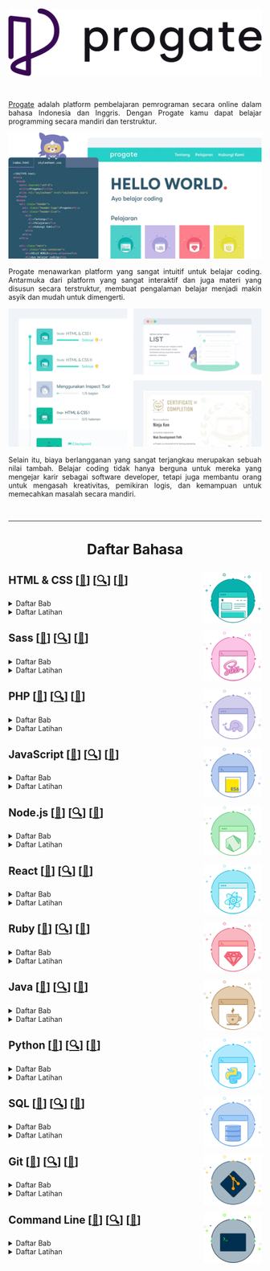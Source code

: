 <br />

<p align="center">
  <a href='https://progate.com/'><img src="README/progate.png"></a>
</p>

<br />

<p align="justify">
  <a href="https://progate.com/">Progate</a> adalah platform pembelajaran pemrograman secara online dalam bahasa Indonesia dan Inggris. Dengan Progate kamu dapat belajar programming secara mandiri dan terstruktur.
</p>

![Hal](README/Hello.webp)

<p align="justify">
  Progate menawarkan platform yang sangat intuitif untuk belajar coding. Antarmuka dari platform yang sangat interaktif dan juga materi yang disusun secara terstruktur, membuat pengalaman belajar menjadi makin asyik dan mudah untuk dimengerti.
</p>

![Hal](README/Study.webp)

<p align="justify">
  Selain itu, biaya berlangganan yang sangat terjangkau merupakan sebuah nilai tambah. Belajar coding tidak hanya berguna untuk mereka yang mengejar karir sebagai software developer, tetapi juga membantu orang untuk mengasah kreativitas, pemikiran logis, dan kemampuan untuk memecahkan masalah secara mandiri.
</p>

<br />

---

<!-- # Learn -->

<h1 align="center">Daftar Bahasa</h1>

## HTML & CSS <a href='https://progate.com/courses/html'><img src='README/HTML.svg' align="right" height="100"/></a> [[📂]()] [[🔍](https://progate.com/courses/html)] [[📃](https://d2w8fsc1wkigu3.cloudfront.net/1600859/4e5c1753554afc72d8590a19d677f977/certificates/courses/0efd23d0b98c48028c2eac92db8c1e7ccourse_certificate_0cbd1611qsgn3h.pdf)]

<details><summary>Daftar Bab</summary>

### HTML & CSS I

<details><summary>Daftar Materi</summary>

- Memulai dengan HTML

- Memulai dengan CSS

- Layout (Tata Letak) Dasar

- Header

- Footer

- Konten

- Formulir

</details>

### HTML & CSS II

<details><summary>Daftar Materi</summary>

- Layout (Tata Letak) Dasar

- Bagian Atas Halaman

- Header

- Daftar Pelajaran

- Bagian Pesan

- Footer

- Memperbaiki Header

</details>

### HTML & CSS III

<details><summary>Daftar Materi</summary>

- Desain Web yang Responsive

- Media Queries

- Menjadikan Halaman Anda Responsive

</details>

### HTML & CSS Flexbox

<details><summary>Daftar Materi</summary>

- Apa itu Flexbox?

- Mengimplementasikan Flexbox

- Desain Responsive

</details>

</details>

<details><summary>Daftar Latihan</summary>

### HTML & CSS I

<details><summary>Membuat halaman web dari awal</summary>

- Header
- Bagian Atas Halaman
- Bagian Konten atau Isi
- Bagian Formulir
- Footer

</details>

### HTML & CSS II

<details><summary>Membuat halaman web modern dari awal</summary>

- Bagian Atas
- Header
- Daftar Pelajaran
- Bagian Pesan
- Footer

</details>

### HTML & CSS III

<details><summary>Menguasai Desain Web yang Responsive</summary>

- Menjadikan Header Responsive
- Menjadikan Bagian Atas Responsive
- Menjadikan Daftar Pelajaran Responsive
- Menjadikan Footer Responsive

</details>

</details>



## Sass <a href='https://progate.com/courses/sass'><img src='README/Sass.svg' align="right" height="100"/></a> [[📂]()] [[🔍](https://progate.com/courses/sass)] [[📃](https://d2w8fsc1wkigu3.cloudfront.net/1600859/4e5c1753554afc72d8590a19d677f977/certificates/courses/7fb8f814c524b0ace63dbf6e9028c2eccourse_certificate_916987b4qshxj7.pdf)]

<details><summary>Daftar Bab</summary>

### Sass I

<details><summary>Daftar Materi</summary>

- Fundamental Sass

- Halaman Sass Pertama Anda

</details>

</details>

<details><summary>Daftar Latihan</summary>

Belum Ada

</details>



## PHP <a href='https://progate.com/courses/php'><img src='README/PHP.svg' align="right" height="100"/></a> [[📂]()] [[🔍](https://progate.com/courses/php)] [[📃](https://d2w8fsc1wkigu3.cloudfront.net/1600859/4e5c1753554afc72d8590a19d677f977/certificates/courses/d4733852f6d5ff6f0783afa3a52d4dbbcourse_certificate_9e566549qshwo0.pdf)]

<details><summary>Daftar Bab</summary>

### PHP I

<details><summary>Daftar Materi</summary>

- Apa itu PHP?

- Dasar-Dasar PHP

- Statement Kondisional

- Menggunakan Array

- Loop

- Menggunakan Function

- Membuat Formulir Kontak

</details>

### PHP II

<details><summary>Daftar Materi</summary>

- Object-Oriented Programming

- Bergerak Menuju Tujuan

- Enkapsulasi

- Menyelesaikan Layanan Web

</details>

### PHP III

<details><summary>Daftar Materi</summary>

- Object-Oriented Programming

- Inheritance

</details>

### PHP IV

<details><summary>Daftar Materi</summary>

- Membuat Halaman Detail

- Menambah Pengguna

</details>

</details>

<details><summary>Daftar Latihan</summary>

### PHP I

<details><summary>Menguasai Dasar PHP</summary>

- Menampilkan String

- Menggabungkan String

- Kalkulasi

- Statement Kondisional

- FizzBuzz

</details>

<details><summary>Menguasai Array</summary>

- Menghitung Total Harga

- Harga Maksimal

</details>

<details><summary>Array Associative</summary>

- Menampilkan Harga

- Menampilkan Semua Harga

- Total Jumlah

- Barang Termahal

</details>

</details>



## JavaScript <a href='https://progate.com/courses/es6'><img src='README/JavaScript.svg' align="right" height="100"/></a> [[📂]()] [[🔍](https://progate.com/courses/es6)] [[📃](https://d2w8fsc1wkigu3.cloudfront.net/1600859/4e5c1753554afc72d8590a19d677f977/certificates/courses/fcbf6033a66096c762a3c0f3a935c8b1course_certificate_75f2a21dqsgufh.pdf)]

<details><summary>Daftar Bab</summary>

### JavaScript I

<details><summary>Daftar Materi</summary>

- String & Integer

- Variable & Constant

- Conditional Statement

</details>

### JavaScript II

<details><summary>Daftar Materi</summary>

- Iterasi

- Array

- Object

- undefined (tidak didefinisikan)

- Proyek Akhir

</details>

### JavaScript III

<details><summary>Daftar Materi</summary>

- Mempelajari Function

</details>

### JavaScript IV

<details><summary>Daftar Materi</summary>

- Dasar-Dasar Class

- Inheritance Class

</details>

### JavaScript V

<details><summary>Daftar Materi</summary>

- Memisahkan File

- Menggunakan Paket

</details>

### JavaScript VI

<details><summary>Daftar Materi</summary>

- Method untuk Array

</details>

### JavaScript VII

<details><summary>Daftar Materi</summary>

- Mempelajari tentang Callback Function

</details>

</details>

<details><summary>Daftar Latihan</summary>

Belum Ada

</details>



## Node.js <a href='https://progate.com/courses/nodejs'><img src='README/Nodejs.svg' align="right" height="100"/></a> [[📂]()] [[🔍](https://progate.com/courses/nodejs)] [[📃](https://d2w8fsc1wkigu3.cloudfront.net/1600859/4e5c1753554afc72d8590a19d677f977/certificates/courses/720a5ad25dfeafa7182d7254d73e8233course_certificate_c62e6a52qshe68.pdf)]

<details><summary>Daftar Bab</summary>

### Node.js I 

<details><summary>Daftar Materi</summary>

- Memulai Penggunaan Node.js

- Mengonfigurasi Express

- Menampilkan Halaman

- Menggunakan EJS

- Menambahkan Tautan

</details>

### Node.js II

<details><summary>Daftar Materi</summary>

- Menggunakan Database

- Menyiapkan Database

- Menampilkan Nilai Database

- Fitur Penambahan Item

</details>

### Node.js III

<details><summary>Daftar Materi</summary>

- Fitur Hapus dan Edit

- Menghapus Item Daftar

- Mengedit Item Daftar

</details>

</details>

<details><summary>Daftar Latihan</summary>

Belum Ada

</details>



## React <a href='https://progate.com/courses/react'><img src='README/React.svg' align="right" height="100"/></a> [[📂]()] [[🔍](https://progate.com/courses/react)] [[📃](https://d2w8fsc1wkigu3.cloudfront.net/1600859/4e5c1753554afc72d8590a19d677f977/certificates/courses/f3138346f00fdb841b52426275dadd77course_certificate_a5888d78qsifbs.pdf)]

<details><summary>Daftar Bab</summary>

### React I

<details><summary>Daftar Materi</summary>

- Persiapan

- Perkenalan JSX

- State & Event

- Aplikasi Counter

</details>

### React II

<details><summary>Daftar Materi</summary>

- Cara Kerja React

- Component

- Props

</details>

### React III

<details><summary>Daftar Materi</summary>

- Memeriksa Target

- Membuat Component

- Mempersiapkan Modal

- Menyelesaikan Modal

</details>

### React IV

<details><summary>Daftar Materi</summary>

- Memeriksa Target

- Menampilkan Pesan "Terkirim"

- Mengelola Nilai Input dengan State

- Memeriksa Input

- Tantangan

</details>

</details>

<details><summary>Daftar Latihan</summary>

Belum Ada

</details>



## Ruby <a href='https://progate.com/courses/ruby'><img src='README/Ruby.svg' align="right" height="100"/></a> [[📂]()] [[🔍](https://progate.com/courses/ruby)] [[📃](https://d2w8fsc1wkigu3.cloudfront.net/1600859/4e5c1753554afc72d8590a19d677f977/certificates/courses/661279061e5d3244c965ee83b4e9994dcourse_certificate_70ead779qsimd8.pdf)]

<details><summary>Daftar Bab</summary>

### Ruby I

<details><summary>Daftar Materi</summary>

- Memulai Ruby

- Variable

- Boolean dan Syarat

- Tugas Akhir

</details>

### Ruby II

<details><summary>Daftar Materi</summary>

- Array dan Loop

- Hash dan Simbol

- nil

- Proyek Akhir

</details>

### Ruby III

<details><summary>Daftar Materi</summary>

- Method

- Parameter dan Argument

- Nilai Return

- Argument Kata Kunci

</details>

### Ruby IV

<details><summary>Daftar Materi</summary>

- Class dan Instance

- Method Instance

- Aplikasi Pemesanan Makanan

</details>

### Ruby V

<details><summary>Daftar Materi</summary>

- Inheritance Class

- Class Date dan Method Class

</details>

</details>

<details><summary>Daftar Latihan</summary>

Belum Ada

</details>



## Java <a href='https://progate.com/courses/java'><img src='README/Java.svg' align="right" height="100"/></a> [[📂]()] [[🔍](https://progate.com/courses/java)] [[📃](https://d2w8fsc1wkigu3.cloudfront.net/1600859/4e5c1753554afc72d8590a19d677f977/certificates/courses/e6a854c54475b1ee3272dc9ef2371458course_certificate_6e0feda3qsicnr.pdf)]

<details><summary>Daftar Bab</summary>

### Java I

<details><summary>Daftar Materi</summary>

- 

</details>

</details>

<details><summary>Daftar Latihan</summary>

### Java I

<details><summary>Menguasai Dasar-Dasar Java</summary>

- Gambaran
- Mencetak String
- Menangani Input
- Penggabungan String
- Pernyataan Bersyarat
- Mengorganisir dalam Method
- Menghitung nilai BMI
- Operator Logika
- Loop
- Menemukan Usia Maksimum
- Menemukan Usia Rata-Rata

</details>

### Java II

<details><summary>Gambaran</summary>

- Mulai

</details>

<details><summary>Membuat Sepeda</summary>

- Class Sepeda
- Menambahkan Warna
- Mengukur Jarak
- Melakukan Gerakan Sepeda
- Mengambil Input Jarak

</details>

<details><summary>Membuat Mobil</summary>

- Class Mobil
- Pengukur Bahan Bakar
- Membuat Mobil Bergerak
- Mengisi Bahan Bakar

</details>

</details>



## Python <a href='https://progate.com/courses/python'><img src='README/Python.svg' align="right" height="100"/></a> [[📂]()] [[🔍](https://progate.com/courses/python)] [[📃](https://d2w8fsc1wkigu3.cloudfront.net/1600859/4e5c1753554afc72d8590a19d677f977/certificates/courses/4be6709c5dc5bfa7d9422ee1dd439629course_certificate_b82fc200qrwnx3.pdf)]

<details><summary>Daftar Bab</summary>

### Python I

<details><summary>Daftar Materi</summary>

- Mari mulai belajar Python

- Dasar-dasar

- Variable

- Boolean dan Kondisi

- Aplikasi Belanja

</details>

### Python II

<details><summary>Daftar Materi</summary>

- Mari Mulai

- Menyusun Data

- Bekerja dengan Loop

- Aplikasi Shopping

</details>

### Python III

<details><summary>Daftar Materi</summary>

- Mari Mulai

- Function

- Aplikasi Batu Kertas Gunting

- Aplikasi Batu Kertas Gunting (2)

</details>

### Python IV

<details><summary>Daftar Materi</summary>

- Class dan Instance

- Instance Method

- Sistem Pemesanan Makanan

</details>

### Python V

<details><summary>Daftar Materi</summary>

- Warisan Class

</details>

</details>

<details><summary>Daftar Latihan</summary>

Belum Ada

</details>



## SQL <a href='https://progate.com/courses/sql'><img src='README/SQL.svg' align="right" height="100"/></a> [[📂]()] [[🔍](https://progate.com/courses/sql)] [[📃](https://d2w8fsc1wkigu3.cloudfront.net/1600859/4e5c1753554afc72d8590a19d677f977/certificates/courses/aabd3b48e1066a27079323480e821343course_certificate_b443356cqsh3p6.pdf)]

<details><summary>Daftar Bab</summary>

### SQL I

<details><summary>Daftar Materi</summary>

- Mendapatkan Data

- Mendapatkan Baris Tertentu

- Mengolah Hasil

- Proyek Akhir

</details>

### SQL II

<details><summary>Daftar Materi</summary>

- Mengolah Hasil Pencarian

- Menggunakan Function Agregat

- Mengelompokkan Data

- Proyek Akhir

</details>

### SQL III

<details><summary>Daftar Materi</summary>

- Menggunakan Subkueri

- Beberapa Tabel

- Tantangan Terakhir

</details>

### SQL IV

<details><summary>Daftar Materi</summary>

- Menambahkan, Memperbarui, dan Menghapus Data

- Memantapkan Keterampilan Anda

</details>

</details>

<details><summary>Daftar Latihan</summary>

### SQL I

<details><summary>Menambahkan, Memperbarui, dan Menghapus Data</summary>

- INSERT

- UPDATE

- DELETE

</details>

<details><summary>Memantapkan Keterampilan Anda</summary>

- Mempraktikkan Hal Yang Sudah Anda Pelajari

</details>

</details>



## Git <a href='https://progate.com/courses/git'><img src='README/Git.svg' align="right" height="100"/></a> [[📂]()] [[🔍](https://progate.com/courses/git)] [[📃](https://d2w8fsc1wkigu3.cloudfront.net/1600859/4e5c1753554afc72d8590a19d677f977/certificates/courses/f497288f1d48b7f9a9a02ed7c10eadd4course_certificate_6a84ce87qrwgww.pdf)]

<details><summary>Daftar Bab</summary>

### Git I

<details><summary>Daftar Materi</summary>

- Alur Git

- Menguasai Git

</details>

</details>

<details><summary>Daftar Latihan</summary>

Belum Ada

</details>



## Command Line <a href='https://progate.com/courses/commandline'><img src='README/Command.svg' align="right" height="100"/></a> [[📂]()] [[🔍](https://progate.com/courses/commandline)] [[📃](https://d2w8fsc1wkigu3.cloudfront.net/1600859/4e5c1753554afc72d8590a19d677f977/certificates/courses/ca71576e438df01226b0a9a0ca2ee29fcourse_certificate_5a4e6730qrwitf.pdf)]

<details><summary>Daftar Bab</summary>

### Command Line I

<details><summary>Daftar Materi</summary>

- Mari Mulai

- Struktur-Struktur File

- Mengelola File dan Folder

</details>

</details>

<details><summary>Daftar Latihan</summary>

Belum Ada

</details>